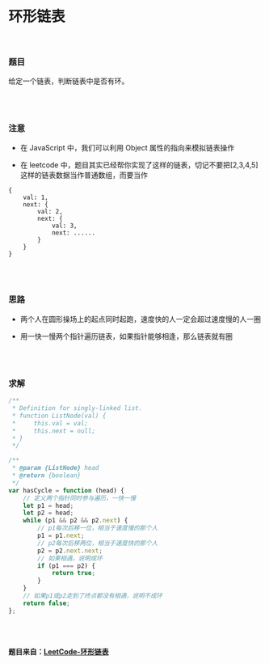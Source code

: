 # 环形链表

</br>

### 题目

给定一个链表，判断链表中是否有环。

</br>
</br>

### 注意

-   在 JavaScript 中，我们可以利用 Object 属性的指向来模拟链表操作

-   在 leetcode 中，题目其实已经帮你实现了这样的链表，切记不要把[2,3,4,5]这样的链表数据当作普通数组，而要当作

```
{
    val: 1,
    next: {
        val: 2,
        next: {
            val: 3,
            next: ......
        }
    }
}
```

</br>
</br>

### 思路

-   两个人在圆形操场上的起点同时起跑，速度快的人一定会超过速度慢的人一圈

-   用一快一慢两个指针遍历链表，如果指针能够相逢，那么链表就有圈

</br>
</br>

### 求解

```javascript
/**
 * Definition for singly-linked list.
 * function ListNode(val) {
 *     this.val = val;
 *     this.next = null;
 * }
 */

/**
 * @param {ListNode} head
 * @return {boolean}
 */
var hasCycle = function (head) {
    // 定义两个指针同时参与遍历，一快一慢
    let p1 = head;
    let p2 = head;
    while (p1 && p2 && p2.next) {
        // p1每次后移一位，相当于速度慢的那个人
        p1 = p1.next;
        // p2每次后移两位，相当于速度快的那个人
        p2 = p2.next.next;
        // 如果相遇，说明成环
        if (p1 === p2) {
            return true;
        }
    }
    // 如果p1或p2走到了终点都没有相遇，说明不成环
    return false;
};
```

</br>
</br>

**题目来自：[LeetCode-环形链表](https://leetcode-cn.com/problems/linked-list-cycle/submissions/)**
